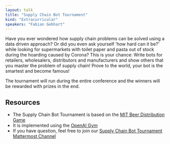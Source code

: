 ```yaml
---
layout: talk
title: "Supply Chain Bot Tournament"
kind: "Extracurricular"
speakers: "Fabian Gebhart"
---
```


Have you ever wondered how supply chain problems can be solved using a data driven approach? Or did you even ask yourself
'how hard can it be?' while looking for supermarkets with toilet paper and pasta out of stock during the hoarding caused by
Corona?
This is your chance: Write bots for retailers, wholesalers, distributors and manufacturers and show others that you
master the problem of supply chain! Prove to the world, your bot is the smartest and become famous!

The tournament will run during the entire conference and the winners will be rewarded with prizes in the end.


## Resources

* The Supply Chain Bot Tournament is based on the [MIT Beer Distribution Game](https://en.wikipedia.org/wiki/Beer_distribution_game)
* It is implemented using the [OpenAI Gym](https://github.com/openai/gym)
* If you have question, feel free to join our [Supply Chain Bot Tournament Mattermost Channel](https://forum.numfocus.org/pydata-global/channels/supply-chain-bot-tournament)

